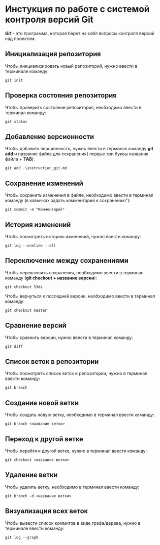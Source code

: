 # Инстукция по работе с системой контроля версий Git

***Git*** - это программа, которая берет на себя вопросы контроля версий над проектом.

## Инициализация репозитория

Чтобы инициализировать новый репозиторий, нужно ввести в терминале команду:

    git init


## Проверка состояния репозитория

Чтобы проверить состояние репозитория, необходимо ввести в терминал команду:

    git status

## Добавление версионности

Чтобы добавить версионность, нужно ввести в терминал команду **git add** и название файла для сохранения( первые три буквы названия файла + **TAB**):

    git add .\instruction_git.md

## Сохранение изменений

Чтобы сохранить изменения в файле, необходимо ввести в терминал команду (в кавычках задать комментарий к сохранению"):

    git commit -m "Комментарий"

## История изменений 

Чтобы посмотреть историю изменений, нужно ввести команду:

    git log --oneline --all

## Переключение между сохранениями

Чтобы переключить сохранения, необходимо ввести в терминал команду (**git checkout + название версии**):

    git checkout 53ds

Чтобы вернуться к последней версии, необходимо ввести в терминал команду:

    git checkout master

## Сравнение версий

Чтобы сравнить версии, нужно ввести в терминал команду:

    git diff
## Список веток в репозитории

Чтобы посмотреть список веток в репозитории, нужно в терминал ввести команду:

    git branch
    
## Создание новой ветки

Чтобы создать новую ветку, необходимо в терминал ввести команду:

    git branch <название ветки>
## Переход к другой ветке

Чтобы перейти к другой ветке, нужно в терминал ввести команду:

    git checkout <название ветки>
## Удаление ветки

Чтобы удалить ветку, необходимо в терминал ввести команду:

    git branch -d <название ветки>
## Визуализация всех веток

Чтобы вывести список коммитов в виде графа/дерева, нужно в терминале ввести команду:

    git log --graph